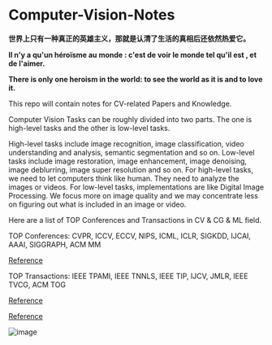 # Computer-Vision-Notes

**世界上只有一种真正的英雄主义，那就是认清了生活的真相后还依然热爱它。**  

**Il n'y a qu'un héroïsme au monde : c'est de voir le monde tel qu'il est , et de l'aimer.**

**There is only one heroism in the world: to see the world as it is and to love it.**


This repo will contain notes for CV-related Papers and Knowledge. 

Computer Vision Tasks can be roughly divided into two parts. The one is high-level tasks and the other is low-level tasks. 

High-level tasks include image recognition, image classification, video understanding and analysis, semantic segmentation and so on. Low-level tasks include image restoration, image enhancement, image denoising, image deblurring, image super resolution and so on. For high-level tasks, we need to let computers think like human. They need to analyze the images or videos. For low-level tasks, implementations are like Digital Image Processing. We focus more on image quality and we may concentrate less on figuring out what is included in an image or video. 

Here are a list of TOP Conferences and Transactions in CV & CG & ML field. 

TOP Conferences: CVPR, ICCV, ECCV, NIPS, ICML, ICLR, SIGKDD, IJCAI, AAAI, SIGGRAPH, ACM MM 

[Reference](http://webdocs.cs.ualberta.ca/~zaiane/htmldocs/ConfRanking.html)  

TOP Transactions: IEEE TPAMI, IEEE TNNLS, IEEE TIP, IJCV, JMLR, IEEE TVCG, ACM TOG 

[Reference](https://www.ccf.org.cn/Academic_Evaluation/AI/)  

[Reference](https://www.ccf.org.cn/Academic_Evaluation/CGAndMT/)

<!--http://latex.codecogs.com/svg.latex?  ![](http://latex.codecogs.com/svg.latex?\\frac{1}{1+sin(x)}) 这是我们的公式 -->

![image](https://user-images.githubusercontent.com/36061421/118397737-12136300-b688-11eb-8f3b-2c53f6210959.png) 
